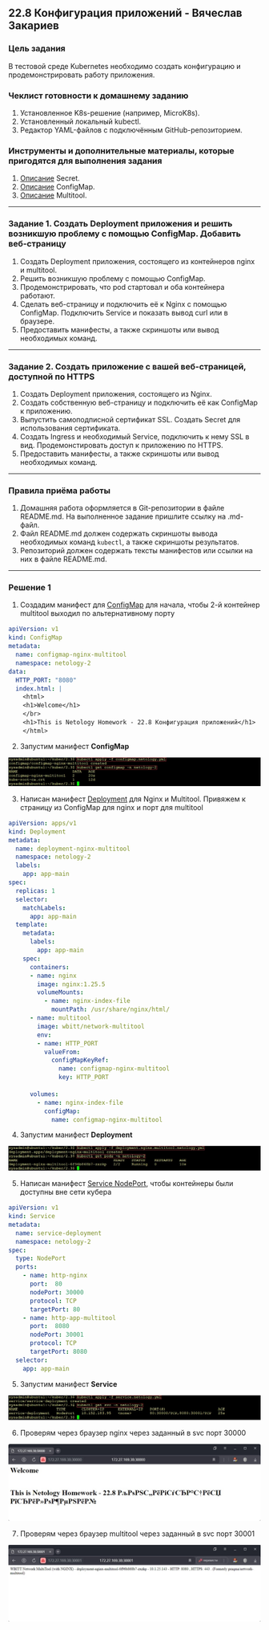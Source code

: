## 22.8 Конфигурация приложений - Вячеслав Закариев

### Цель задания

В тестовой среде Kubernetes необходимо создать конфигурацию и продемонстрировать работу приложения.

### Чеклист готовности к домашнему заданию

1. Установленное K8s-решение (например, MicroK8s).
2. Установленный локальный kubectl.
3. Редактор YAML-файлов с подключённым GitHub-репозиторием.

### Инструменты и дополнительные материалы, которые пригодятся для выполнения задания

1. [Описание](https://kubernetes.io/docs/concepts/configuration/secret/) Secret.
2. [Описание](https://kubernetes.io/docs/concepts/configuration/configmap/) ConfigMap.
3. [Описание](https://github.com/wbitt/Network-MultiTool) Multitool.

---

### Задание 1. Создать Deployment приложения и решить возникшую проблему с помощью ConfigMap. Добавить веб-страницу

1. Создать Deployment приложения, состоящего из контейнеров nginx и multitool.
2. Решить возникшую проблему с помощью ConfigMap.
3. Продемонстрировать, что pod стартовал и оба контейнера работают.
4. Сделать веб-страницу и подключить её к Nginx с помощью ConfigMap. Подключить Service и показать вывод curl или в браузере.
5. Предоставить манифесты, а также скриншоты или вывод необходимых команд.

---

### Задание 2. Создать приложение с вашей веб-страницей, доступной по HTTPS 

1. Создать Deployment приложения, состоящего из Nginx.
2. Создать собственную веб-страницу и подключить её как ConfigMap к приложению.
3. Выпустить самоподписной сертификат SSL. Создать Secret для использования сертификата.
4. Создать Ingress и необходимый Service, подключить к нему SSL в вид. Продемонстировать доступ к приложению по HTTPS. 
4. Предоставить манифесты, а также скриншоты или вывод необходимых команд.

---

### Правила приёма работы

1. Домашняя работа оформляется в Git-репозитории в файле README.md. На выполненное задание пришлите ссылку на .md-файл.
2. Файл README.md должен содержать скриншоты вывода необходимых команд `kubectl`, а также скриншоты результатов.
3. Репозиторий должен содержать тексты манифестов или ссылки на них в файле README.md.

---

### Решение 1

1. Создадим манифест для [ConfigMap](https://github.com/SlavaZakariev/netology-kuber/blob/main/2.3/yaml/configmap.netology.yml) для начала, чтобы 2-й контейнер multitool выходил по альтернативному порту

```yaml
apiVersion: v1
kind: ConfigMap
metadata:
  name: configmap-nginx-multitool
  namespace: netology-2
data:
  HTTP_PORT: "8080"
  index.html: |
    <html>
    <h1>Welcome</h1>
    </br>
    <h1>This is Netology Homework - 22.8 Конфигурация приложений</h1>
    </html>
```

2. Запустим манифест **ConfigMap**

![configmap](https://github.com/SlavaZakariev/netology-kuber/blob/494a0301ebc6e4f2d1db58c270d988763a3803c5/2.3/resources/kub_2-8_1.1.jpg)

3. Написан манифест [Deployment](https://github.com/SlavaZakariev/netology-kuber/blob/main/2.3/yaml/deployment.nginx.multitool.netology.yml) для Nginx и Multitool. Привяжем к страницу из ConfigMap для nginx и порт для multitool

```yaml
apiVersion: apps/v1
kind: Deployment
metadata:
  name: deployment-nginx-multitool
  namespace: netology-2
  labels:
    app: app-main
spec:
  replicas: 1
  selector:
    matchLabels:
      app: app-main
  template:
    metadata:
      labels:
        app: app-main
    spec:
      containers:
      - name: nginx
        image: nginx:1.25.5
        volumeMounts:
          - name: nginx-index-file
            mountPath: /usr/share/nginx/html/
      - name: multitool
        image: wbitt/network-multitool
        env:
        - name: HTTP_PORT
          valueFrom:
            configMapKeyRef:
              name: configmap-nginx-multitool
              key: HTTP_PORT

      volumes:
        - name: nginx-index-file
          configMap:
            name: configmap-nginx-multitool
```

4. Запустим манифест **Deployment**

![deploy](https://github.com/SlavaZakariev/netology-kuber/blob/494a0301ebc6e4f2d1db58c270d988763a3803c5/2.3/resources/kub_2-8_1.2.jpg)

5. Написан манифест [Service NodePort](https://github.com/SlavaZakariev/netology-kuber/blob/main/2.3/yaml/service.netology.yml), чтобы контейнеры были доступны вне сети кубера

```yaml
apiVersion: v1
kind: Service
metadata:
  name: service-deployment
  namespace: netology-2
spec:
  type: NodePort
  ports:
    - name: http-nginx
      port:  80
      nodePort: 30000
      protocol: TCP
      targetPort: 80
    - name: http-app-multitool
      port:  8080
      nodePort: 30001
      protocol: TCP
      targetPort: 8080
  selector:
    app: app-main
```

5. Запустим манифест **Service**

![svc](https://github.com/SlavaZakariev/netology-kuber/blob/494a0301ebc6e4f2d1db58c270d988763a3803c5/2.3/resources/kub_2-8_1.3.jpg)

6. Проверям через браузер nginx через заданный в svc порт 30000

![nginx](https://github.com/SlavaZakariev/netology-kuber/blob/494a0301ebc6e4f2d1db58c270d988763a3803c5/2.3/resources/kub_2-8_1.4.jpg)

7. Проверям через браузер multitool через заданный в svc порт 30001

![multitool](https://github.com/SlavaZakariev/netology-kuber/blob/494a0301ebc6e4f2d1db58c270d988763a3803c5/2.3/resources/kub_2-8_1.5.jpg)
